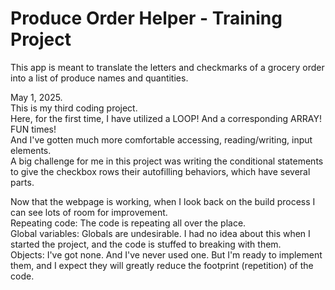 # Produce Order Helper - Training Project

This app is meant to translate the letters and checkmarks of a grocery order into a list of produce names and quantities.  

May 1, 2025.  
This is my third coding project.  
Here, for the first time, I have utilized a LOOP! And a corresponding ARRAY! FUN times!  
And I've gotten much more comfortable accessing, reading/writing, input elements.  
A big challenge for me in this project was writing the conditional statements to give the checkbox rows their autofilling behaviors, which have several parts.  

Now that the webpage is working, when I look back on the build process I can see lots of room for improvement.  
Repeating code: The code is repeating all over the place.  
Global variables: Globals are undesirable. I had no idea about this when I started the project, and the code is stuffed to breaking with them.  
Objects: I've got none. And I've never used one. But I'm ready to implement them, and I expect they will greatly reduce the footprint (repetition) of the code.
